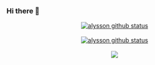 ### Hi there 👋

<p align="center">
  <a href="https://github.com/pedlo07"><img src="https://github-readme-stats.vercel.app/api?username=pedlo07&hide_border=true&show_icons=true&theme=dracula" alt="alysson github status"></a><br><br>
   <a href="https://github.com/pedlo07"><img src="https://github-readme-stats.vercel.app/api/top-langs/?username=pedlo07&theme=dracula&hide_border=true" alt="alysson github status"></a><br><br>
  <a href="https://github.com/pedlo07"><img src="http://github-readme-streak-stats.herokuapp.com?user=pedlo07&theme=dracula&hide_border=true&date_format=j%20M%5B%20Y%5D"></a>
</p>
